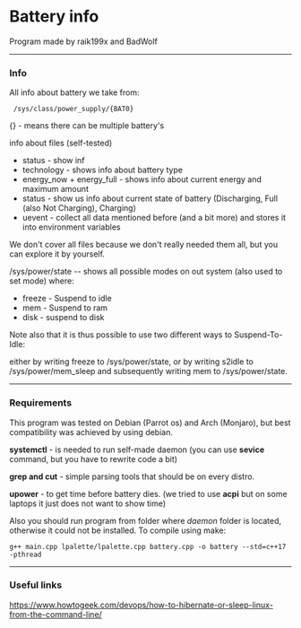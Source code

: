 # Battery info

Program made by raik199x and BadWolf

---

### Info

All info about battery we take from:

     /sys/class/power_supply/{BAT0}
{} - means there can be multiple battery's


info about files (self-tested)

 * status - show inf
 * technology - shows info about battery type
 * energy_now + energy_full - shows info about current energy and maximum amount
 * status - show us info about current state of battery (Discharging, Full (also Not Charging), Charging)
 * uevent - collect all data mentioned before (and a bit more) and stores it into environment variables

We don't cover all files because we don't really needed them all, but you can explore it by yourself.

/sys/power/state -- shows all possible modes on out system (also used to set mode) where:

 * freeze - Suspend to idle
 * mem - Suspend to ram
 * disk - suspend to disk


Note also that it is thus possible to use two different ways to Suspend-To-Idle:

either by writing freeze to /sys/power/state, or by writing s2idle to /sys/power/mem_sleep and subsequently writing mem to /sys/power/state.

---

### Requirements

This program was tested on Debian (Parrot os) and Arch (Monjaro), but best compatibility was achieved by using debian.

**systemctl** - is needed to run self-made daemon (you can use **sevice** command, but you have to rewrite code a bit)  

**grep and cut** - simple parsing tools that should be on every distro.

**upower** - to get time before battery dies. (we tried to use **acpi** but on some laptops it just does not want to show time)

Also you should run program from folder where *daemon* folder is located, otherwise it could not be installed. To compile using make:

    g++ main.cpp lpalette/lpalette.cpp battery.cpp -o battery --std=c++17 -pthread

---

### Useful links

https://www.howtogeek.com/devops/how-to-hibernate-or-sleep-linux-from-the-command-line/

